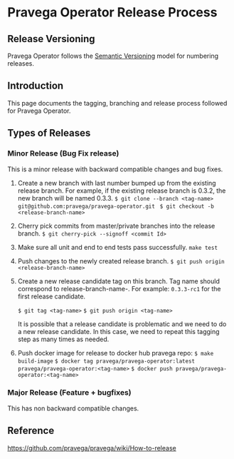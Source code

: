 # Pravega Operator Release Process

## Release Versioning
Pravega Operator follows the [Semantic Versioning](https://semver.org/) model for numbering releases.

## Introduction
This page documents the tagging, branching and release process followed for Pravega Operator.

## Types of Releases

### Minor Release (Bug Fix release)

This is a minor release with backward compatible changes and bug fixes.

1. Create a new branch with last number bumped up from the existing release branch.
   For example, if the existing release branch is 0.3.2, the new branch will be named 0.3.3.
   `$ git clone --branch <tag-name> git@github.com:pravega/pravega-operator.git `
   `$ git checkout -b <release-branch-name>`
   
2. Cherry pick commits from master/private branches into the release branch.
    `$ git cherry-pick --signoff <commit Id>`
    
3. Make sure all unit and end to end tests pass successfully. 
    `make test`
    
4. Push changes to the newly created release branch.
    `$ git push origin <release-branch-name>`
    
5. Create a new release candidate tag on this branch. 
   Tag name should correspond to release-branch-name-<release-candidate-version>. 
   For example: `0.3.3-rc1` for the first release candidate.
   
    `$ git tag <tag-name>`
    `$ git push origin <tag-name>`
    
   It is possible that a release candidate is problematic and we need to do a new release candidate. In this case, we need to repeat        this tagging step as many times as needed.
    
6. Push docker image for release to docker hub pravega repo:
    `$ make build-image`
    `$ docker tag pravega/pravega-operator:latest pravega/pravega-operator:<tag-name>`
    `$ docker push pravega/pravega-operator:<tag-name>`

### Major Release (Feature + bugfixes)

This has non backward compatible changes.




## Reference
https://github.com/pravega/pravega/wiki/How-to-release


